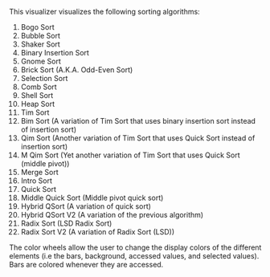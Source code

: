 This visualizer visualizes the following sorting algorithms:

1.  Bogo Sort
2.  Bubble Sort
3.  Shaker Sort
4.  Binary Insertion Sort
5.  Gnome Sort
6.  Brick Sort (A.K.A. Odd-Even Sort)
7.  Selection Sort
8.  Comb Sort
9.  Shell Sort
10. Heap Sort
11. Tim Sort
12. Bim Sort (A variation of Tim Sort that uses binary insertion sort instead of insertion sort)
13. Qim Sort (Another variation of Tim Sort that uses Quick Sort instead of insertion sort)
14. M Qim Sort (Yet another variation of Tim Sort that uses Quick Sort (middle pivot))
15. Merge Sort
16. Intro Sort
17. Quick Sort
18. Middle Quick Sort (Middle pivot quick sort)
19. Hybrid QSort (A variation of quick sort)
20. Hybrid QSort V2 (A variation of the previous algorithm)
21. Radix Sort (LSD Radix Sort)
22. Radix Sort V2 (A variation of Radix Sort (LSD))


The color wheels allow the user to change the display colors of the different elements (i.e the bars, background, accessed values, and selected values).
Bars are colored whenever they are accessed.
                                                
